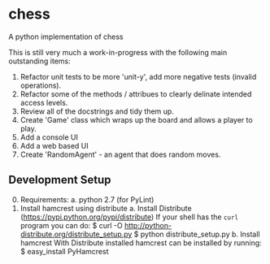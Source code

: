 chess
=====

A python implementation of chess

This is still very much a work-in-progress with the following main outstanding items:
 1. Refactor unit tests to be more 'unit-y', add more negative tests (invalid operations).
 2. Refactor some of the methods / attribues to clearly delinate intended access levels.
 3. Review all of the docstrings and tidy them up.
 4. Create 'Game' class which wraps up the board and allows a player to play.
 5. Add a console UI
 6. Add a web based UI
 7. Create 'RandomAgent' - an agent that does random moves.

Development Setup 
----
0. Requirements:
    a. python 2.7 (for PyLint)
1. Install hamcrest using distribute
    a. Install Distribute (https://pypi.python.org/pypi/distribute)
       If your shell has the `curl` program you can do:
        $ curl -O http://python-distribute.org/distribute_setup.py
        $ python distribute_setup.py
    b. Install hamcrest
       With Distribute installed hamcrest can be installed by running: 
        $ easy_install PyHamcrest
